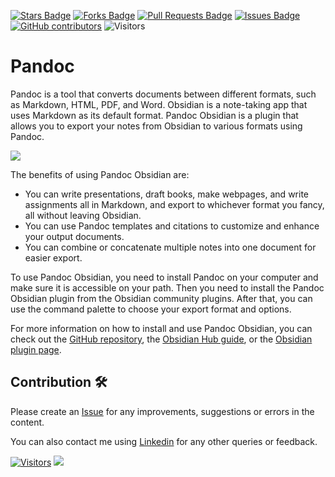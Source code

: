 <a href="https://github.com/drshahizan/obsidian/stargazers"><img src="https://img.shields.io/github/stars/drshahizan/obsidian" alt="Stars Badge"/></a>
<a href="https://github.com/drshahizan/obsidian/network/members"><img src="https://img.shields.io/github/forks/drshahizan/obsidian" alt="Forks Badge"/></a>
<a href="https://github.com/drshahizan/obsidian/pulls"><img src="https://img.shields.io/github/issues-pr/drshahizan/obsidian" alt="Pull Requests Badge"/></a>
<a href="https://github.com/drshahizan/obsidian"><img src="https://img.shields.io/github/issues/drshahizan/obsidian" alt="Issues Badge"/></a>
<a href="https://github.com/drshahizan/obsidian/graphs/contributors"><img alt="GitHub contributors" src="https://img.shields.io/github/contributors/drshahizan/obsidian?color=2b9348"></a>
![Visitors](https://api.visitorbadge.io/api/visitors?path=https%3A%2F%2Fgithub.com%2Fdrshahizan%2obsidian&labelColor=%23d9e3f0&countColor=%23697689&style=flat)

# Pandoc
Pandoc is a tool that converts documents between different formats, such as Markdown, HTML, PDF, and Word. Obsidian is a note-taking app that uses Markdown as its default format. Pandoc Obsidian is a plugin that allows you to export your notes from Obsidian to various formats using Pandoc. 

![](https://github.com/OliverBalfour/obsidian-pandoc/raw/master/command-palette.png)

The benefits of using Pandoc Obsidian are:

- You can write presentations, draft books, make webpages, and write assignments all in Markdown, and export to whichever format you fancy, all without leaving Obsidian.
- You can use Pandoc templates and citations to customize and enhance your output documents.
- You can combine or concatenate multiple notes into one document for easier export.

To use Pandoc Obsidian, you need to install Pandoc on your computer and make sure it is accessible on your path. Then you need to install the Pandoc Obsidian plugin from the Obsidian community plugins. After that, you can use the command palette to choose your export format and options.

For more information on how to install and use Pandoc Obsidian, you can check out the [GitHub repository](https://github.com/OliverBalfour/obsidian-pandoc), the [Obsidian Hub guide](https://publish.obsidian.md/hub/04+-+Guides%2C+Workflows%2C+%26+Courses/Guides/Using+Pandoc+inside+Obsidian), or the [Obsidian plugin page](https://obsidian.md/plugins?id=obsidian-pandoc). 

## Contribution 🛠️
Please create an [Issue](https://github.com/drshahizan/obsidian/issues) for any improvements, suggestions or errors in the content.

You can also contact me using [Linkedin](https://www.linkedin.com/in/drshahizan/) for any other queries or feedback.

[![Visitors](https://api.visitorbadge.io/api/visitors?path=https%3A%2F%2Fgithub.com%2Fdrshahizan&labelColor=%23697689&countColor=%23555555&style=plastic)](https://visitorbadge.io/status?path=https%3A%2F%2Fgithub.com%2Fdrshahizan)
![](https://hit.yhype.me/github/profile?user_id=81284918)



